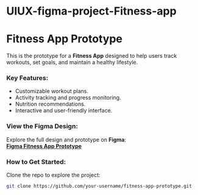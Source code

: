 # UIUX-figma-project-Fitness-app
# Fitness App Prototype

This is the prototype for a **Fitness App** designed to help users track workouts, set goals, and maintain a healthy lifestyle.

### Key Features:
- Customizable workout plans.
- Activity tracking and progress monitoring.
- Nutrition recommendations.
- Interactive and user-friendly interface.

### View the Figma Design:
Explore the full design and prototype on **Figma**:  
[**Figma Fitness App Prototype**](https://www.figma.com/design/POTSURnOfSOyOA8dhCacDL/Fitness-App?node-id=1-3&t=o0drlJJoVCV8kXxI-1)

### How to Get Started:
Clone the repo to explore the project:
```bash
git clone https://github.com/your-username/fitness-app-prototype.git
